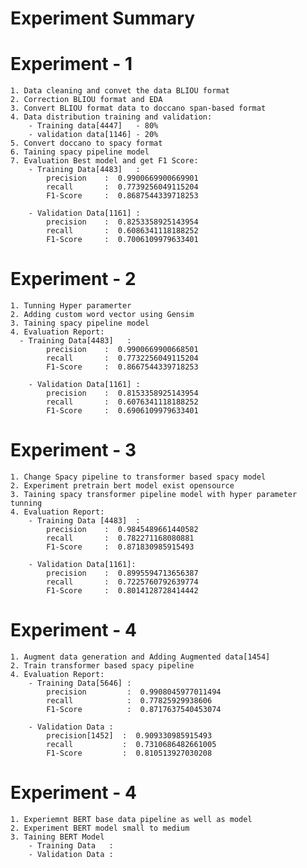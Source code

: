 # Experiment Summary 


# Experiment - 1
    1. Data cleaning and convet the data BLIOU format
    2. Correction BLIOU format and EDA
    3. Convert BLIOU format data to doccano span-based format
    4. Data distribution training and validation:
        - Training data[4447]   - 80%
        - validation data[1146] - 20%  
    5. Convert doccano to spacy format
    6. Taining spacy pipeline model
    7. Evaluation Best model and get F1 Score:
        - Training Data[4483]   : 
            precision    :  0.9900669900669901
            recall       :  0.7739256049115204
            F1-Score     :  0.8687544339718253

        - Validation Data[1161] :
            precision    :  0.8253358925143954
            recall       :  0.6086341118188252
            F1-Score     :  0.7006109979633401

# Experiment - 2

    1. Tunning Hyper paramerter
    2. Adding custom word vector using Gensim
    3. Taining spacy pipeline model
    4. Evaluation Report:
      - Training Data[4483]   : 
            precision    :  0.9900669900668501
            recall       :  0.7732256049115204
            F1-Score     :  0.8667544339718253

        - Validation Data[1161] :
            precision    :  0.8153358925143954
            recall       :  0.6076341118188252
            F1-Score     :  0.6906109979633401


# Experiment - 3
    1. Change Spacy pipeline to transformer based spacy model
    2. Experiment pretrain bert model exist opensource
    3. Taining spacy transformer pipeline model with hyper parameter tunning
    4. Evaluation Report:
        - Training Data [4483]  : 
            precision    :  0.9845489661440582
            recall       :  0.782271168080881
            F1-Score     :  0.871830985915493

        - Validation Data[1161]:
            precision    :  0.8995594713656387
            recall       :  0.7225760792639774
            F1-Score     :  0.8014128728414442
        
# Experiment - 4
    1. Augment data generation and Adding Augmented data[1454]
    2. Train transformer based spacy pipeline
    4. Evaluation Report:
        - Training Data[5646] :
            precision         :  0.9908045977011494
            recall            :  0.77825929938606
            F1-Score          :  0.8717637540453074
 
        - Validation Data : 
            precision[1452]  :  0.909330985915493
            recall           :  0.7310686482661005
            F1-Score         :  0.810513927030208

# Experiment - 4
    1. Experiemnt BERT base data pipeline as well as model
    2. Experiment BERT model small to medium  
    3. Taining BERT Model
        - Training Data   : 
        - Validation Data : 

